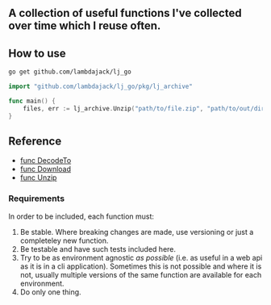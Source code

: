 ## A collection of useful functions I've collected over time which I reuse often.

## How to use

```bash
go get github.com/lambdajack/lj_go
```

```go
import "github.com/lambdajack/lj_go/pkg/lj_archive"

func main() {
	files, err := lj_archive.Unzip("path/to/file.zip", "path/to/out/dir")
}
```

## Reference

- [func DecodeTo](REFERENCE.md#funcDecodeTo)
- [func Download](REFERENCE.md#funcDownload)
- [func Unzip](REFERENCE.md#funcUnzip)

### Requirements

In order to be included, each function must:

1. Be stable. Where breaking changes are made, use versioning or just a completeley new function.
2. Be testable and have such tests included here.
3. Try to be as environment agnostic _as possible_ (i.e. as useful in a web api as it is in a cli application). Sometimes this is not possible and where it is not, usually multiple versions of the same function are available for each environment.
4. Do only one thing.
